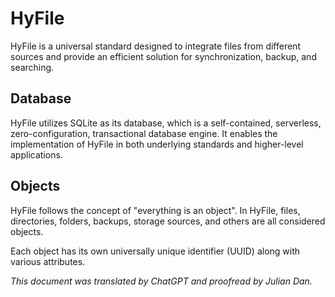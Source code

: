 # HyFile

HyFile is a universal standard designed to integrate files from different sources and provide an efficient solution for synchronization, backup, and searching.

## Database

HyFile utilizes SQLite as its database, which is a self-contained, serverless, zero-configuration, transactional database engine. It enables the implementation of HyFile in both underlying standards and higher-level applications.

## Objects

HyFile follows the concept of "everything is an object". In HyFile, files, directories, folders, backups, storage sources, and others are all considered objects.

Each object has its own universally unique identifier (UUID) along with various attributes.

*This document was translated by ChatGPT and proofread by Julian Dan.*
